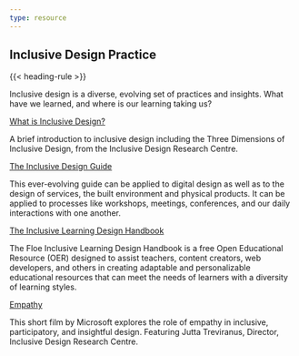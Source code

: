 ```yaml
---
type: resource
---
```

## Inclusive Design Practice

{{< heading-rule >}}

<p class="resource-intro">Inclusive design is a diverse, evolving set of practices and insights. What have we learned, and where is our learning taking us?</p>

<p class="resource-title"><a href="http://idrc.ocadu.ca/about-the-idrc/49-resources/online-resources/articles-and-papers/443-whatisinclusivedesign">What is Inclusive Design?</a></p>
<p class="resource-description">A brief introduction to inclusive design including the Three Dimensions of Inclusive Design, from the Inclusive Design Research Centre.</p>

<p class="resource-title"><a href="https://guide.inclusivedesign.ca/" name="inclusive-design-guide">The Inclusive Design Guide</a></p>
<p class="resource-description">This ever-evolving guide can be applied to digital design as well as to the design of services, the built environment and physical products. It can be applied to processes like workshops, meetings, conferences, and our daily interactions with one another.</p>

<p class="resource-title"><a href="https://handbook.floeproject.org/">The Inclusive Learning Design Handbook</a></p>
<p class="resource-description">The Floe Inclusive Learning Design Handbook is a free Open Educational Resource (OER) designed to assist teachers, content creators, web developers, and others in creating adaptable and personalizable educational resources that can meet the needs of learners with a diversity of learning styles.</p>

<p class="resource-title"><a href="https://www.microsoft.com/videoplayer/embed/c5d513b5-d98b-4cf0-bb01-ce67aeb61f63?autoplay=true&loop=false&market=en-us&playFullScreen=true">Empathy</a></p>
<p class="resource-description">This short film by Microsoft explores the role of empathy in inclusive, participatory, and insightful design. Featuring Jutta Treviranus, Director, Inclusive Design Research Centre.</p>
